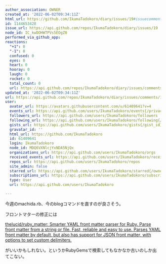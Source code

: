 ```yaml
---
author_association: OWNER
created_at: '2022-06-02T09:34:11Z'
html_url: https://github.com/IkumaTadokoro/diary/issues/19#issuecomment-1144653428
id: 1144653428
issue_url: https://api.github.com/repos/IkumaTadokoro/diary/issues/19
node_id: IC_kwDOHWTPVs5EOgZ0
performed_via_github_app: 
reactions:
  "+1": 0
  "-1": 0
  confused: 0
  eyes: 0
  heart: 0
  hooray: 0
  laugh: 0
  rocket: 0
  total_count: 0
  url: https://api.github.com/repos/IkumaTadokoro/diary/issues/comments/1144653428/reactions
updated_at: '2022-06-02T09:34:11Z'
url: https://api.github.com/repos/IkumaTadokoro/diary/issues/comments/1144653428
user:
  avatar_url: https://avatars.githubusercontent.com/u/61409641?v=4
  events_url: https://api.github.com/users/IkumaTadokoro/events{/privacy}
  followers_url: https://api.github.com/users/IkumaTadokoro/followers
  following_url: https://api.github.com/users/IkumaTadokoro/following{/other_user}
  gists_url: https://api.github.com/users/IkumaTadokoro/gists{/gist_id}
  gravatar_id: ''
  html_url: https://github.com/IkumaTadokoro
  id: 61409641
  login: IkumaTadokoro
  node_id: MDQ6VXNlcjYxNDA5NjQx
  organizations_url: https://api.github.com/users/IkumaTadokoro/orgs
  received_events_url: https://api.github.com/users/IkumaTadokoro/received_events
  repos_url: https://api.github.com/users/IkumaTadokoro/repos
  site_admin: false
  starred_url: https://api.github.com/users/IkumaTadokoro/starred{/owner}{/repo}
  subscriptions_url: https://api.github.com/users/IkumaTadokoro/subscriptions
  type: User
  url: https://api.github.com/users/IkumaTadokoro

---
```

今週のmachida.rb、今のblogコマンドを直すのが良さそう。

フロントマターの修正には

[thelucid/ruby\_matter: Smarter YAML front matter parser for Ruby\. Parse front matter from a string or file\. Fast, reliable and easy to use\. Parses YAML front matter by default, but also has support for JSON front matter, with options to set custom delimiters\.](https://github.com/thelucid/ruby_matter)

がいいかもしれない。というかRubyGemsで検索してもなかなか古いのしか出てこない。
